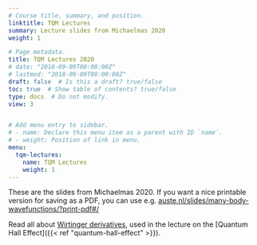 ```yaml
---
# Course title, summary, and position.
linktitle: TQM Lectures
summary: Lecture slides from Michaelmas 2020
weight: 1

# Page metadata.
title: TQM Lectures 2020
# date: "2018-09-09T00:00:00Z"
# lastmod: "2018-09-09T00:00:00Z"
draft: false  # Is this a draft? true/false
toc: true  # Show table of contents? true/false
type: docs  # Do not modify.
view: 3


# Add menu entry to sidebar.
# - name: Declare this menu item as a parent with ID `name`.
# - weight: Position of link in menu.
menu:
  tqm-lectures:
    name: TQM Lectures
    weight: 1
---
```


These are the slides from Michaelmas 2020. If you want a nice printable version for saving as a PDF, you can use e.g. [auste.nl/slides/many-body-wavefunctions/?print-pdf#/](https://auste.nl/slides/many-body-wavefunctions/?print-pdf#/)

Read all about [Wirtinger derivatives](https://en.wikipedia.org/wiki/Wirtinger_derivatives), used in the lecture on the [Quantum Hall Effect]({{< ref "quantum-hall-effect" >}}).